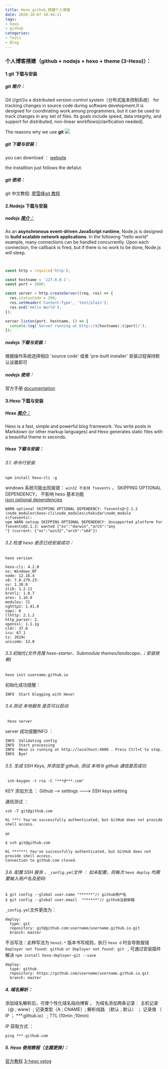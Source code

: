 ```yaml
---
title: Hexo_github_搭建个人博客
date: 2020-10-07 10:44:11
tags: 
- hexo 
- github
categories:
- Tools
- Blog
---
```


### 个人博客搭建（github + nodejs + hexo + theme (3-Hexo)）：

#### 1.git 下载与安装
##### git 简介：

Git (/ɡɪt/)is a distributed version-control system（分布式版本控制系统） for tracking changes in source code during software development.It is designed for coordinating work among programmers, but it can be used to track changes in any set of files. Its goals include speed, data integrity, and support for distributed, non-linear workflows[clarification needed].

The reasons why we use **git**
![](https://www.google.com/imgres?imgurl=https%3A%2F%2Fwww.nobledesktop.com%2Fimage%2Fblog%2Fgit-branches-merge.png&imgrefurl=https%3A%2F%2Fwww.nobledesktop.com%2Fblog%2Fwhat-is-git-and-why-should-you-use-it&tbnid=RuCur-BGF1IeWM&vet=12ahUKEwiNieac4Z_sAhUHa5QKHZi8D6MQMygkegUIARCZAg..i&docid=fN9btghZUqB8kM&w=968&h=496&q=git&ved=2ahUKEwiNieac4Z_sAhUHa5QKHZi8D6MQMygkegUIARCZAg)


##### git 下载与安装：

you can download ： [website](https://git-scm.com/downloads)

the installtion just follows the defalut.


##### git 使用：

git 中文教程: [廖雪峰git 教程](https://www.liaoxuefeng.com/wiki/896043488029600)


#### 2.Nodejs 下载与安装
##### nodejs [简介：](https://nodejs.org/en/about/)

As an **asynchronous event-driven JavaScript runtime**, Node.js is designed to **build scalable network applications**. In the following "hello world" example, many connections can be handled concurrently. Upon each connection, the callback is fired, but if there is no work to be done, Node.js will sleep.


```javascript


const http = require('http');

const hostname = '127.0.0.1';
const port = 3000;

const server = http.createServer((req, res) => {
  res.statusCode = 200;
  res.setHeader('Content-Type', 'text/plain');
  res.end('Hello World');
});

server.listen(port, hostname, () => {
  console.log(`Server running at http://${hostname}:${port}/`);
});

```


##### nodejs 下载与安装：

根据操作系统选择相应 'source code' 或者 'pre-built installer'
安装过程保持默认设置即可

##### nodejs 使用：

官方手册 [documentation](https://nodejs.org/dist/latest-v12.x/docs/api/)

#### 3.Hexo 下载与安装
##### Hexo [简介：](https://hexo.io/docs/)

Hexo is a fast, simple and powerful blog framework. You write posts in Markdown (or other markup languages) and Hexo generates static files with a beautiful theme in seconds.

##### Hexo 下载与安装： 

###### 3.1. 命令行安装 

```
npm install hexo-cli -g

```

windows 系统可能出现报错： `win32 不支持 fsevents` ， SKIPPING OPTIONAL DEPENDENCY， 不影响 hexo 基本功能 	
[json optional dependencies](https://docs.npmjs.com/files/package.json#optionaldependencies) 

```
WARN optional SKIPPING OPTIONAL DEPENDENCY: fsevents@~2.1.2 (node_modules\hexo-cli\node_modules\chokidar\node_module
s\fsevents):
npm WARN notsup SKIPPING OPTIONAL DEPENDENCY: Unsupported platform for fsevents@2.1.3: wanted {"os":"darwin","arch":"any
"} (current: {"os":"win32","arch":"x64"})
```

###### 3.2.检查 hexo 是否已经安装成功：

```
hexo version
```
```
hexo-cli: 4.2.0
os: Windows_NT
node: 12.18.4
v8: 7.8.279.23-
uv: 1.38.0
zlib: 1.2.11
brotli: 1.0.7
ares: 1.16.0
modules: 72
nghttp2: 1.41.0
napi: 6
llhttp: 2.1.2
http_parser: 2.
openssl: 1.1.1g
cldr: 37.0
icu: 67.1
tz: 2019c
unicode: 13.0
```
###### 3.3.初始化(文件克隆 hexo-starter、Submodule themes/landscape、；安装依赖)

```
hexo init username.github.io
```

初始化成功提醒：

```
INFO  Start blogging with Hexo!
```

###### 3.4.测试 本地服务 是否可以启动

```
 hexo server
```

server 成功提醒INFO ：

```
INFO  Validating config
INFO  Start processing
INFO  Hexo is running at http://localhost:4000 . Press Ctrl+C to stop.
INFO  Bye!
```

###### 3.5. 生成 SSH Keys, 并添加至 github, 测试 本地与 github 通信是否成功

```
 ssh-keygen -t rsa -C "***@***.com"
```

KEY 添加方法 ： Github --> settings --->  SSH keys setting 

通信测试 ： 

```
ssh -T git@github.com
```

```
Hi ***! You've successfully authenticated, but GitHub does not provide shell access.
```

or

```
$ ssh git@github.com
```

```
Hi ******! You've successfully authenticated, but GitHub does not provide shell access.
Connection to github.com closed.
```

###### 3.6. 配置 SSH 服务 、`_config.yml`文件  ： 如未配置，则每次 `hexo deploy` 均需要输入用户名及密码:

```
$ git config --global user.name "******"// github用户名
$ git config --global user.email  "******"// github注册邮箱
```

`_config.yml`文件更改为：
```
deploy:
  type: git
  repository: git@github.com:username/username.github.io.git
  branch: master
```

不当写法：此种写法为 `hexo2.*` 版本书写规则，执行 `hexo d` 时会导致报错 `Deployer not found: github or Deployer not found: git
` , 可通过安装插件解决 `npm install hexo-deployer-git --save`

```
deploy:
  type: github
  repository: https://github.com/username/username.github.io.git
  branch: master
```

##### 4. 域名解析：

添加域名解析后，可使个性化域名指向博客 。 
为域名添加两条记录：
主机记录（@ ; www）; 记录类型（A ; CNAME）; 解析线路 （默认 ; 默认） ； 记录值 （ IP ； ***.github.io） ; TTL (10min ;10min)

IP 获取方式 ： 

```
ping ***.github.com  
```




##### 5. Hexo 使用教程（主题更换）：

[官方教程](https://hexo.io/docs/)
[3-hexo yelog](https://yelog.org/2017/03/23/3-hexo-instruction/)





